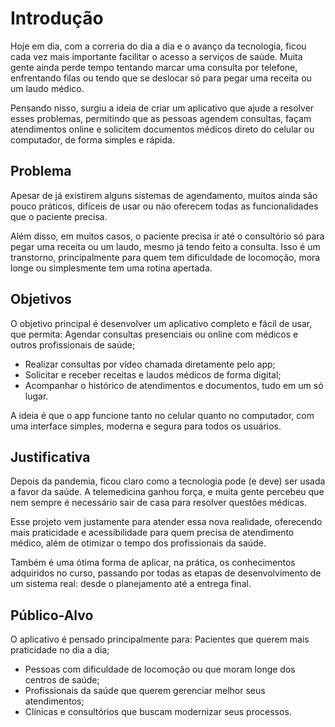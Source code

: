 # Introdução
Hoje em dia, com a correria do dia a dia e o avanço da tecnologia, ficou cada vez mais importante facilitar o acesso a serviços de saúde. Muita gente ainda perde tempo tentando marcar uma consulta por telefone, enfrentando filas ou tendo que se deslocar só para pegar uma receita ou um laudo médico.

Pensando nisso, surgiu a ideia de criar um aplicativo que ajude a resolver esses problemas, permitindo que as pessoas agendem consultas, façam atendimentos online e solicitem documentos médicos direto do celular ou computador, de forma simples e rápida.

## Problema
Apesar de já existirem alguns sistemas de agendamento, muitos ainda são pouco práticos, difíceis de usar ou não oferecem todas as funcionalidades que o paciente precisa.

Além disso, em muitos casos, o paciente precisa ir até o consultório só para pegar uma receita ou um laudo, mesmo já tendo feito a consulta. Isso é um transtorno, principalmente para quem tem dificuldade de locomoção, mora longe ou simplesmente tem uma rotina apertada.


## Objetivos

O objetivo principal é desenvolver um aplicativo completo e fácil de usar, que permita:
Agendar consultas presenciais ou online com médicos e outros profissionais de saúde;

* Realizar consultas por vídeo chamada diretamente pelo app;
* Solicitar e receber receitas e laudos médicos de forma digital;
* Acompanhar o histórico de atendimentos e documentos, tudo em um só lugar.

A ideia é que o app funcione tanto no celular quanto no computador, com uma interface simples, moderna e segura para todos os usuários.

## Justificativa

Depois da pandemia, ficou claro como a tecnologia pode (e deve) ser usada a favor da saúde. A telemedicina ganhou força, e muita gente percebeu que nem sempre é necessário sair de casa para resolver questões médicas.

Esse projeto vem justamente para atender essa nova realidade, oferecendo mais praticidade e acessibilidade para quem precisa de atendimento médico, além de otimizar o tempo dos profissionais da saúde.

Também é uma ótima forma de aplicar, na prática, os conhecimentos adquiridos no curso, passando por todas as etapas de desenvolvimento de um sistema real: desde o planejamento até a entrega final.


## Público-Alvo

O aplicativo é pensado principalmente para:
Pacientes que querem mais praticidade no dia a dia;

* Pessoas com dificuldade de locomoção ou que moram longe dos centros de saúde;
* Profissionais da saúde que querem gerenciar melhor seus atendimentos;
* Clínicas e consultórios que buscam modernizar seus processos.

